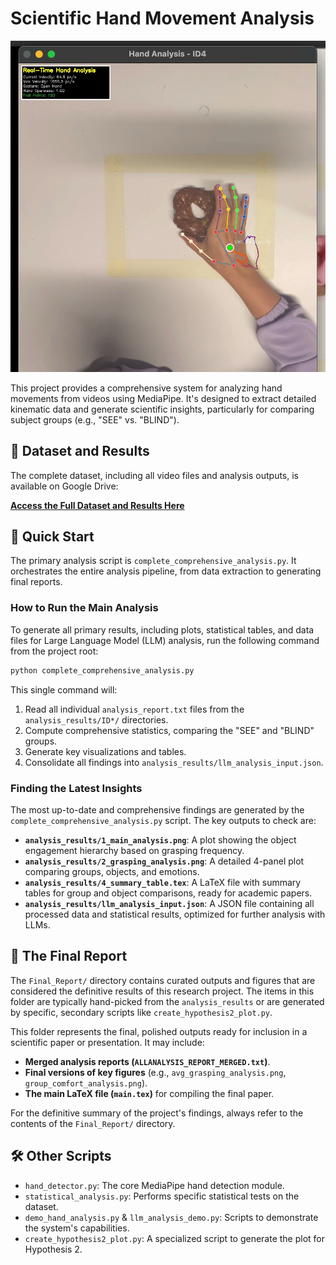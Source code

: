 # Scientific Hand Movement Analysis

![Hand Analysis Demo](analysis_demo.jpg)

This project provides a comprehensive system for analyzing hand movements from videos using MediaPipe. It's designed to extract detailed kinematic data and generate scientific insights, particularly for comparing subject groups (e.g., "SEE" vs. "BLIND").

## 📂 Dataset and Results

The complete dataset, including all video files and analysis outputs, is available on Google Drive:

[**Access the Full Dataset and Results Here**](https://drive.google.com/drive/folders/1-f6wlr-9i6OWDBLKbz-6jn64RYhp4dAC?usp=sharing)

## 🚀 Quick Start

The primary analysis script is `complete_comprehensive_analysis.py`. It orchestrates the entire analysis pipeline, from data extraction to generating final reports.

### How to Run the Main Analysis

To generate all primary results, including plots, statistical tables, and data files for Large Language Model (LLM) analysis, run the following command from the project root:

```bash
python complete_comprehensive_analysis.py
```

This single command will:
1.  Read all individual `analysis_report.txt` files from the `analysis_results/ID*/` directories.
2.  Compute comprehensive statistics, comparing the "SEE" and "BLIND" groups.
3.  Generate key visualizations and tables.
4.  Consolidate all findings into `analysis_results/llm_analysis_input.json`.

### Finding the Latest Insights

The most up-to-date and comprehensive findings are generated by the `complete_comprehensive_analysis.py` script. The key outputs to check are:

*   **`analysis_results/1_main_analysis.png`**: A plot showing the object engagement hierarchy based on grasping frequency.
*   **`analysis_results/2_grasping_analysis.png`**: A detailed 4-panel plot comparing groups, objects, and emotions.
*   **`analysis_results/4_summary_table.tex`**: A LaTeX file with summary tables for group and object comparisons, ready for academic papers.
*   **`analysis_results/llm_analysis_input.json`**: A JSON file containing all processed data and statistical results, optimized for further analysis with LLMs.

## 📁 The Final Report

The `Final_Report/` directory contains curated outputs and figures that are considered the definitive results of this research project. The items in this folder are typically hand-picked from the `analysis_results` or are generated by specific, secondary scripts like `create_hypothesis2_plot.py`.

This folder represents the final, polished outputs ready for inclusion in a scientific paper or presentation. It may include:

*   **Merged analysis reports (`ALLANALYSIS_REPORT_MERGED.txt`)**.
*   **Final versions of key figures** (e.g., `avg_grasping_analysis.png`, `group_comfort_analysis.png`).
*   **The main LaTeX file (`main.tex`)** for compiling the final paper.

For the definitive summary of the project's findings, always refer to the contents of the `Final_Report/` directory.

## 🛠️ Other Scripts

*   `hand_detector.py`: The core MediaPipe hand detection module.
*   `statistical_analysis.py`: Performs specific statistical tests on the dataset.
*   `demo_hand_analysis.py` & `llm_analysis_demo.py`: Scripts to demonstrate the system's capabilities.
*   `create_hypothesis2_plot.py`: A specialized script to generate the plot for Hypothesis 2. 
